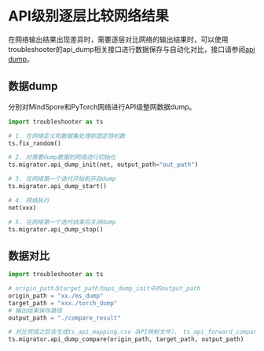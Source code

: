 # API级别逐层比较网络结果

在网络输出结果出现差异时，需要逐层对比网络的输出结果时，可以使用troubleshooter的api_dump相关接口进行数据保存与自动化对比，接口请参阅[api dump](./api/migrator/api_dump.md)。

## 数据dump

分别对MindSpore和PyTorch网络进行API级整网数据dump。

```python
import troubleshooter as ts

# 1. 在网络定义和数据集处理前固定随机数
ts.fix_random()

# 2. 对需要dump数据的网络进行初始化
ts.migrator.api_dump_init(net, output_path="out_path")

# 3. 在网络第一个迭代开始前开启dump
ts.migrator.api_dump_start()

# 4. 网络执行
net(xxx)

# 5. 在网络第一个迭代结束后关闭dump
ts.migrator.api_dump_stop()
```

## 数据对比

```python
import troubleshooter as ts

# origin_path与target_path为api_dump_init中的output_path
origin_path = "xx./ms_dump"
target_path = "xxx./torch_dump"
# 输出结果保存路径
output_path = "./compare_result"

# 对比完成之后会生成ts_api_mapping.csv（API映射文件）、 ts_api_forward_compare.csv（正向比对结果）、ts_api_backward_compare.csv（反向比对结果）
ts.migrator.api_dump_compare(origin_path, target_path, output_path)
```
